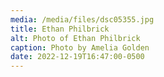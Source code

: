 ```yaml
---
media: /media/files/dsc05355.jpg
title: Ethan Philbrick
alt: Photo of Ethan Philbrick
caption: Photo by Amelia Golden
date: 2022-12-19T16:47:00-0500
---
```

